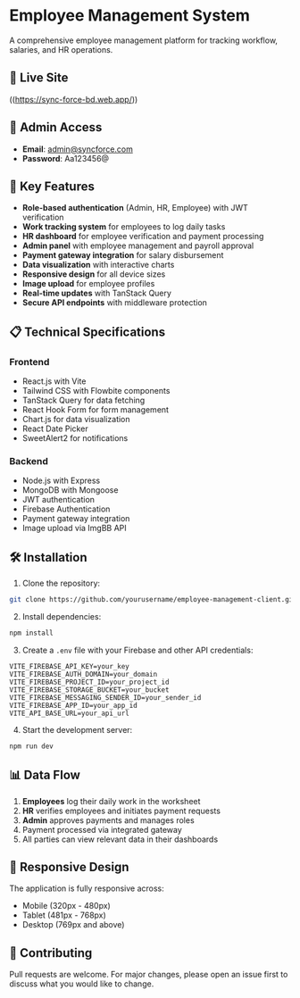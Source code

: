 # Employee Management System


A comprehensive employee management platform for tracking workflow, salaries, and HR operations.

## 🔗 Live Site
((https://sync-force-bd.web.app/))

## 🔑 Admin Access
- **Email**: admin@syncforce.com
- **Password**: Aa123456@

## 🚀 Key Features

- **Role-based authentication** (Admin, HR, Employee) with JWT verification
- **Work tracking system** for employees to log daily tasks
- **HR dashboard** for employee verification and payment processing
- **Admin panel** with employee management and payroll approval
- **Payment gateway integration** for salary disbursement
- **Data visualization** with interactive charts
- **Responsive design** for all device sizes
- **Image upload** for employee profiles
- **Real-time updates** with TanStack Query
- **Secure API endpoints** with middleware protection

## 📋 Technical Specifications

### Frontend
- React.js with Vite
- Tailwind CSS with Flowbite components
- TanStack Query for data fetching
- React Hook Form for form management
- Chart.js for data visualization
- React Date Picker
- SweetAlert2 for notifications

### Backend
- Node.js with Express
- MongoDB with Mongoose
- JWT authentication
- Firebase Authentication
- Payment gateway integration
- Image upload via ImgBB API

## 🛠️ Installation

1. Clone the repository:
```bash
git clone https://github.com/yourusername/employee-management-client.git
```

2. Install dependencies:
```bash
npm install
```

3. Create a `.env` file with your Firebase and other API credentials:
```env
VITE_FIREBASE_API_KEY=your_key
VITE_FIREBASE_AUTH_DOMAIN=your_domain
VITE_FIREBASE_PROJECT_ID=your_project_id
VITE_FIREBASE_STORAGE_BUCKET=your_bucket
VITE_FIREBASE_MESSAGING_SENDER_ID=your_sender_id
VITE_FIREBASE_APP_ID=your_app_id
VITE_API_BASE_URL=your_api_url
```

4. Start the development server:
```bash
npm run dev
```

## 📊 Data Flow

1. **Employees** log their daily work in the worksheet
2. **HR** verifies employees and initiates payment requests
3. **Admin** approves payments and manages roles
4. Payment processed via integrated gateway
5. All parties can view relevant data in their dashboards

## 📱 Responsive Design

The application is fully responsive across:
- Mobile (320px - 480px)
- Tablet (481px - 768px)
- Desktop (769px and above)

## 🤝 Contributing

Pull requests are welcome. For major changes, please open an issue first to discuss what you would like to change.

